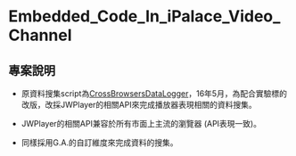 # Embedded_Code_In_iPalace_Video_Channel

## 專案說明
- 原資料搜集script為[CrossBrowsersDataLogger](https://github.com/alvinyen/CrossBrowsersDataLogger)，16年5月，為配合實驗標的改版，改採JWPlayer的相關API來完成播放器表現相關的資料搜集。

- JWPlayer的相關API兼容於所有市面上主流的瀏覽器 (API表現一致)。

- 同樣採用G.A.的自訂維度來完成資料的搜集。
